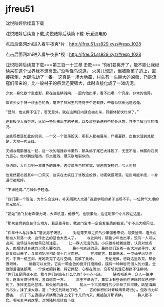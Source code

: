 # jfreu51
沈悦陆婷后续篇下载

沈悦陆婷后续篇下载,沈悦陆婷后续篇下载-乐爱通电影

点击后面网zhi进入看午夜爽*片：http://jfreu51.ss929.xyz/#resp_1028

点击后面网zhi进入看午夜影*视：http://jfreu51.ss929.xyz/#resp_1028

沈悦陆婷后续篇下载===第三百一十三章 击败===    “你们要离开了，能不能让我继续呆在这个世界我不想离去。”没毛怪鸟说道。    火灵儿想逃，但被熊孩子追上，直接撂倒，大肆洗劫了一番。    这真是一场大地震，村头有一头巨大的凶兽，乃是流寇们带来的，比一般村子的祭灵还要强大，此时直接化成了一滩肉泥。

    少女一身化数十重虚影，躲在这些鳞羽间，一起向他出手，看不出哪一个真身，非常的诡异。

    紫衣少女手持一根金色的角，磨灭了神猴王的符竟于中途截获，带着仙桃树迅速远遁。

    “显然，他支撑不住了，若无意外。就在这两日内就会被击杀，其躯体都快烂掉了。”

    还有极少人很茫然，比如一些后来出生的子弟，以及那些新进府中的仆从等，并不了解当年的情况。

    这些场景是如此的真实，一个又一个部落毁灭，所有人都被屠杀，尸横遍野，血色水洼到处都是，大地一片赤红。

    天蝎与鲲鹏撞在一起，这一次的碰撞非常激烈，那条蝎子尾巴太锋锐了，无坚不摧，伸展向石昊的眉心，他以鹏翅阻挡，符文迸溅，跟天崩地裂似的。

    隐约间，人们见到一双青色的眸子，透过那灰色的雾霭，宛若两盏神灯，令人胆颤

    他竟然要击毁其中一口洞天，这实在太疯狂了谁敢这般做，动辄就要殒落，轻则可能半废，一身道行被削掉。

    “不涉险境。”月婵仙子轻语。

    “我们要一个说法，为什么会这样，补天阁欺人太甚”逐鹿学院的弟子当场不干，一位脾气火爆的师兄怒斥。

    “奶娃”熊飞长老声嘶力竭，大声吼道，他很气，也很激动，这证明那个小东西在这里。

    “那块金骨到底在什么地方，若是能寻到，我这门宝术一定会发生质的蜕变。”小不点大眼闪动。

    “你拿什么与我争斗”碧发男子喝吼。    对这等天纵之资的少年强者来说，最要脸面，连头皮都被人斩落一块，这传出去的话也太丢人了。    与此同时，银袍少年也出手，没有一人可以逃离，这场战斗的结局已然注定。    让一群人无言的是，小灰狼扑棱着翅膀，认真对他点头，而后转过身就向火灵儿要吃的。    最不可原谅的是，最终他们沿着一条大河追寻时，发现又绕回来了，与那初始地相距仅十几里而已。    在那前方，碧湖荡漾，一位仙子风华绝代，手持一柄玉剑，是她攻克了这片空间，瓦解了此地。    无论是谁，想将这里攻克，都会很艰难。    细看可以发觉，它由一颗金色的兽牙打磨而成，蕴有一种神秘而慑人的力量。金狼部落诸强颤栗，一个族老颤抖着，将它捧起，心都在滴血，没有想到连它都挡不住柳树。    “你们真是阴魂不散，我与你们到底有什么仇怨”小不点问道。    随着喊杀声，众人一路冲闯，逐渐分成很多股，各自逃向一方。    武王不说话了，事实上有些话他在天际时就已经听到了，多辩无益尽显嗦，有失他的身份。    船上一个古灵精怪的少年伸了伸拦腰，眺望海面的尽头，揉了揉大眼，道：“快见到陆地了吧。”    它的体积相对青鳞鹰来说很小，但攻击力却极强，一爪子下去直接从青鳞鹰的身上挖下十几斤肉来，竟能破开那青鳞。    一群人都不忿。喝吼着冲到这里。沈悦陆婷后续篇下载
